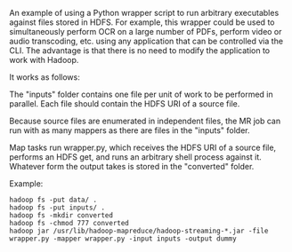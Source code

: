 An example of using a Python wrapper script to run arbitrary executables against files stored in HDFS. For example, this wrapper could be used to simultaneously perform OCR on a large number of PDFs, perform video or audio transcoding, etc. using any application that can be controlled via the CLI. The advantage is that there is no need to modify the application to work with Hadoop.

It works as follows:

The "inputs" folder contains one file per unit of work to be performed in parallel. Each file should contain the HDFS URI of a source file.

Because source files are enumerated in independent files, the MR job can run with as many mappers as there are files in the "inputs" folder.

Map tasks run wrapper.py, which receives the HDFS URI of a source file, performs an HDFS get, and runs an arbitrary shell process against it. Whatever form the output takes is stored in the "converted" folder.

Example:
```
hadoop fs -put data/ .
hadoop fs -put inputs/ .
hadoop fs -mkdir converted
hadoop fs -chmod 777 converted
hadoop jar /usr/lib/hadoop-mapreduce/hadoop-streaming-*.jar -file wrapper.py -mapper wrapper.py -input inputs -output dummy
```
